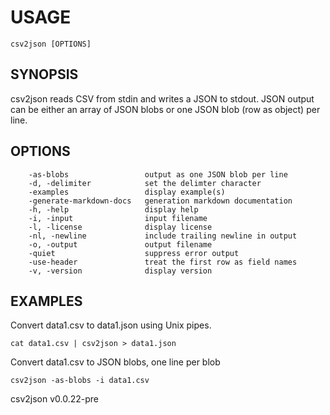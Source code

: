 
# USAGE

	csv2json [OPTIONS]

## SYNOPSIS


csv2json reads CSV from stdin and writes a JSON to stdout. JSON output
can be either an array of JSON blobs or one JSON blob (row as object)
per line.


## OPTIONS

```
    -as-blobs                 output as one JSON blob per line
    -d, -delimiter            set the delimter character
    -examples                 display example(s)
    -generate-markdown-docs   generation markdown documentation
    -h, -help                 display help
    -i, -input                input filename
    -l, -license              display license
    -nl, -newline             include trailing newline in output
    -o, -output               output filename
    -quiet                    suppress error output
    -use-header               treat the first row as field names
    -v, -version              display version
```


## EXAMPLES


Convert data1.csv to data1.json using Unix pipes.

    cat data1.csv | csv2json > data1.json

Convert data1.csv to JSON blobs, one line per blob

    csv2json -as-blobs -i data1.csv


csv2json v0.0.22-pre

